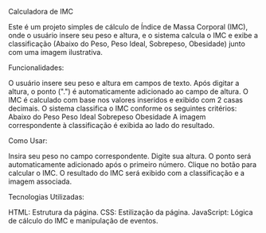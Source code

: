 Calculadora de IMC

Este é um projeto simples de cálculo de Índice de Massa Corporal (IMC), onde o usuário insere seu peso e altura, e o sistema calcula o IMC e exibe a classificação (Abaixo do Peso, Peso Ideal, Sobrepeso, Obesidade) junto com uma imagem ilustrativa.

Funcionalidades:

O usuário insere seu peso e altura em campos de texto.
Após digitar a altura, o ponto (".") é automaticamente adicionado ao campo de altura.
O IMC é calculado com base nos valores inseridos e exibido com 2 casas decimais.
O sistema classifica o IMC conforme os seguintes critérios:
Abaixo do Peso
Peso Ideal
Sobrepeso
Obesidade
A imagem correspondente à classificação é exibida ao lado do resultado.

Como Usar:

Insira seu peso no campo correspondente.
Digite sua altura. O ponto será automaticamente adicionado após o primeiro número.
Clique no botão para calcular o IMC.
O resultado do IMC será exibido com a classificação e a imagem associada.

Tecnologias Utilizadas:

HTML: Estrutura da página.
CSS: Estilização da página.
JavaScript: Lógica de cálculo do IMC e manipulação de eventos.